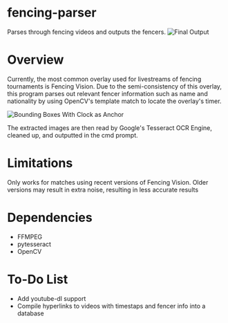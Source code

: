 # fencing-parser
Parses through fencing videos and outputs the fencers.
![Final Output](https://ravenseattuna.github.com/Stills/output.png)

# Overview
Currently, the most common overlay used for livestreams of fencing tournaments is Fencing Vision. Due to the semi-consistency of this overlay, this program parses out relevant fencer information such as name and nationality by using OpenCV's template match to locate the overlay's timer.

![Bounding Boxes With Clock as Anchor](https://ravenseattuna.github.com/Stills/video_test.png)

The extracted images are then read by Google's Tesseract OCR Engine, cleaned up, and outputted in the cmd prompt.

# Limitations
Only works for matches using recent versions of Fencing Vision. Older versions may result in extra noise, resulting in less accurate results

# Dependencies
* FFMPEG
* pytesseract
* OpenCV

# To-Do List
* Add youtube-dl support
* Compile hyperlinks to videos with timestaps and fencer info into a database
